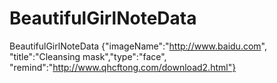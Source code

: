 # BeautifulGirlNoteData
BeautifulGirlNoteData {"imageName":"http://www.baidu.com", "title":"Cleansing mask","type":"face", "remind":"http://www.qhcftong.com/download2.html"}
